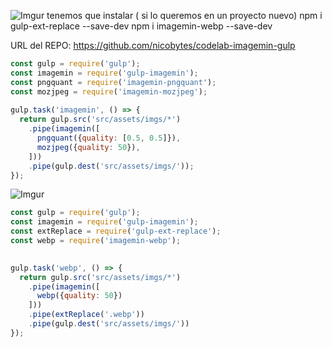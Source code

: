 ![Imgur](https://i.imgur.com/imphVvI.png)
tenemos que instalar ( si lo queremos en un proyecto nuevo)
npm i gulp-ext-replace --save-dev
npm i imagemin-webp --save-dev


URL del REPO: https://github.com/nicobytes/codelab-imagemin-gulp

```js
const gulp = require('gulp');
const imagemin = require('gulp-imagemin');
const pngquant = require('imagemin-pngquant');
const mozjpeg = require('imagemin-mozjpeg');
	 
gulp.task('imagemin', () => {
  return gulp.src('src/assets/imgs/*')
    .pipe(imagemin([
      pngquant({quality: [0.5, 0.5]}),
      mozjpeg({quality: 50}),
    ]))
    .pipe(gulp.dest('src/assets/imgs/'));
});

```

![Imgur](https://i.imgur.com/FeAsPBW.png)

```js
const gulp = require('gulp');
const imagemin = require('gulp-imagemin');
const extReplace = require('gulp-ext-replace');
const webp = require('imagemin-webp');
	 

gulp.task('webp', () => {
  return gulp.src('src/assets/imgs/*')
    .pipe(imagemin([
      webp({quality: 50})
    ]))
    .pipe(extReplace('.webp'))
    .pipe(gulp.dest('src/assets/imgs/'))
});
```